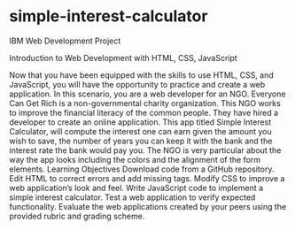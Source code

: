 # simple-interest-calculator
IBM Web Development Project

Introduction to Web Development with HTML, CSS, JavaScript

Now that you have been equipped with the skills to use HTML, CSS, and JavaScript, you will have the opportunity to practice and create a web application. In this scenario, you are a web developer for an NGO. Everyone Can Get Rich is a non-governmental charity organization. This NGO works to improve the financial literacy of the common people. They have hired a developer to create an online application. This app titled Simple Interest Calculator, will compute the interest one can earn given the amount you wish to save, the number of years you can keep it with the bank and the interest rate the bank would pay you. The NGO is very particular about the way the app looks including the colors and the alignment of the form elements.
Learning Objectives
Download code from a GitHub repository.
Edit HTML to correct errors and add missing tags.
Modify CSS to improve a web application’s look and feel.
Write JavaScript code to implement a simple interest calculator.
Test a web application to verify expected functionality.
Evaluate the web applications created by your peers using the provided rubric and grading scheme.
